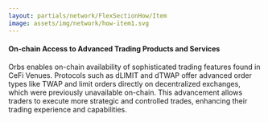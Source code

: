 ```yaml
---
layout: partials/network/FlexSectionHow/Item
image: assets/img/network/how-item1.svg
---
```


#### On-chain Access to Advanced Trading Products and Services

Orbs enables on-chain availability of sophisticated trading features found in CeFi Venues. Protocols such as dLIMIT and dTWAP offer advanced order types like TWAP and limit orders directly on decentralized exchanges, which were previously unavailable on-chain. This advancement allows traders to execute more strategic and controlled trades, enhancing their trading experience and capabilities.
